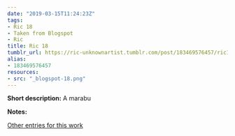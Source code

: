 ```yaml
---
date: "2019-03-15T11:24:23Z"
tags:
- Ric 18
- Taken from Blogspot
- Ric
title: Ric 18
tumblr_url: https://ric-unknownartist.tumblr.com/post/183469576457/ric18
alias:
- 183469576457
resources:
- src: "_blogspot-18.png"
---
```


**Short description:** A marabu

**Notes:**

[Other entries for this work](/tags/Ric-18)
